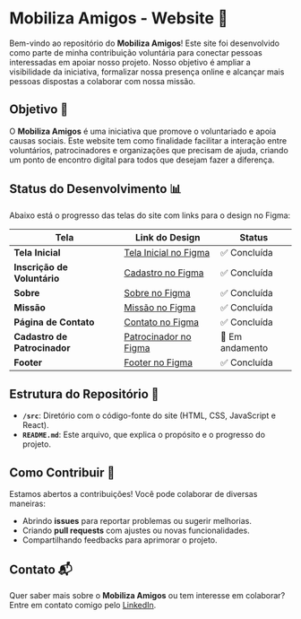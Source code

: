 # Mobiliza Amigos - Website 🌟

Bem-vindo ao repositório do **Mobiliza Amigos**! Este site foi desenvolvido como parte de minha contribuição voluntária para conectar pessoas interessadas em apoiar nosso projeto. Nosso objetivo é ampliar a visibilidade da iniciativa, formalizar nossa presença online e alcançar mais pessoas dispostas a colaborar com nossa missão.

## Objetivo 🎯

O **Mobiliza Amigos** é uma iniciativa que promove o voluntariado e apoia causas sociais. Este website tem como finalidade facilitar a interação entre voluntários, patrocinadores e organizações que precisam de ajuda, criando um ponto de encontro digital para todos que desejam fazer a diferença.

## Status do Desenvolvimento 📊

Abaixo está o progresso das telas do site com links para o design no Figma:

| Tela                          | Link do Design                                                                                         | Status         |
|-------------------------------|--------------------------------------------------------------------------------------------------------|----------------|
| **Tela Inicial**              | [Tela Inicial no Figma](https://www.figma.com/proto/yaQYz6BMbPSKatZjsp56wn/Mobiliza-Amigos---Website?node-id=4-608) | ✅ Concluída    |
| **Inscrição de Voluntário**    | [Cadastro no Figma](https://www.figma.com/proto/yaQYz6BMbPSKatZjsp56wn/Mobiliza-Amigos---Website?node-id=4-608)    | ✅ Concluída |
| **Sobre**                     | [Sobre no Figma](https://www.figma.com/proto/yaQYz6BMbPSKatZjsp56wn/Mobiliza-Amigos---Website?node-id=4-608)       | ✅ Concluída |
| **Missão**                    | [Missão no Figma](https://www.figma.com/proto/yaQYz6BMbPSKatZjsp56wn/Mobiliza-Amigos---Website?node-id=4-608)      | ✅ Concluída |
| **Página de Contato**         | [Contato no Figma](https://www.figma.com/proto/yaQYz6BMbPSKatZjsp56wn/Mobiliza-Amigos---Website?node-id=4-608)     | ✅ Concluída |
| **Cadastro de Patrocinador**  | [Patrocinador no Figma](https://www.figma.com/proto/yaQYz6BMbPSKatZjsp56wn/Mobiliza-Amigos---Website?node-id=68-2) | 🔄 Em andamento |
| **Footer**                    | [Footer no Figma](https://www.figma.com/proto/yaQYz6BMbPSKatZjsp56wn/Mobiliza-Amigos---Website?node-id=4-608)      | ✅ Concluída |

## Estrutura do Repositório 📁

- **`/src`**: Diretório com o código-fonte do site (HTML, CSS, JavaScript e React).
- **`README.md`**: Este arquivo, que explica o propósito e o progresso do projeto.

## Como Contribuir 🤝

Estamos abertos a contribuições! Você pode colaborar de diversas maneiras: 
- Abrindo **issues** para reportar problemas ou sugerir melhorias.
- Criando **pull requests** com ajustes ou novas funcionalidades.
- Compartilhando feedbacks para aprimorar o projeto.

## Contato 📬

Quer saber mais sobre o **Mobiliza Amigos** ou tem interesse em colaborar? Entre em contato comigo pelo [LinkedIn](https://www.linkedin.com/in/biancasilvanogueira/).
